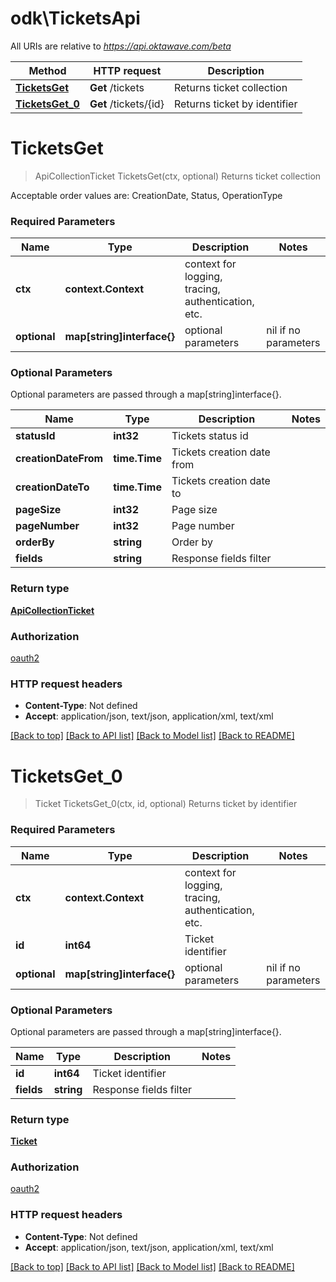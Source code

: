 # odk\TicketsApi

All URIs are relative to *https://api.oktawave.com/beta*

Method | HTTP request | Description
------------- | ------------- | -------------
[**TicketsGet**](TicketsApi.md#TicketsGet) | **Get** /tickets | Returns ticket collection
[**TicketsGet_0**](TicketsApi.md#TicketsGet_0) | **Get** /tickets/{id} | Returns ticket by identifier


# **TicketsGet**
> ApiCollectionTicket TicketsGet(ctx, optional)
Returns ticket collection

Acceptable order values are: CreationDate, Status, OperationType

### Required Parameters

Name | Type | Description  | Notes
------------- | ------------- | ------------- | -------------
 **ctx** | **context.Context** | context for logging, tracing, authentication, etc.
 **optional** | **map[string]interface{}** | optional parameters | nil if no parameters

### Optional Parameters
Optional parameters are passed through a map[string]interface{}.

Name | Type | Description  | Notes
------------- | ------------- | ------------- | -------------
 **statusId** | **int32**| Tickets status id | 
 **creationDateFrom** | **time.Time**| Tickets creation date from | 
 **creationDateTo** | **time.Time**| Tickets creation date to | 
 **pageSize** | **int32**| Page size | 
 **pageNumber** | **int32**| Page number | 
 **orderBy** | **string**| Order by | 
 **fields** | **string**| Response fields filter | 

### Return type

[**ApiCollectionTicket**](ApiCollection[Ticket].md)

### Authorization

[oauth2](../README.md#oauth2)

### HTTP request headers

 - **Content-Type**: Not defined
 - **Accept**: application/json, text/json, application/xml, text/xml

[[Back to top]](#) [[Back to API list]](../README.md#documentation-for-api-endpoints) [[Back to Model list]](../README.md#documentation-for-models) [[Back to README]](../README.md)

# **TicketsGet_0**
> Ticket TicketsGet_0(ctx, id, optional)
Returns ticket by identifier

### Required Parameters

Name | Type | Description  | Notes
------------- | ------------- | ------------- | -------------
 **ctx** | **context.Context** | context for logging, tracing, authentication, etc.
  **id** | **int64**| Ticket identifier | 
 **optional** | **map[string]interface{}** | optional parameters | nil if no parameters

### Optional Parameters
Optional parameters are passed through a map[string]interface{}.

Name | Type | Description  | Notes
------------- | ------------- | ------------- | -------------
 **id** | **int64**| Ticket identifier | 
 **fields** | **string**| Response fields filter | 

### Return type

[**Ticket**](Ticket.md)

### Authorization

[oauth2](../README.md#oauth2)

### HTTP request headers

 - **Content-Type**: Not defined
 - **Accept**: application/json, text/json, application/xml, text/xml

[[Back to top]](#) [[Back to API list]](../README.md#documentation-for-api-endpoints) [[Back to Model list]](../README.md#documentation-for-models) [[Back to README]](../README.md)


